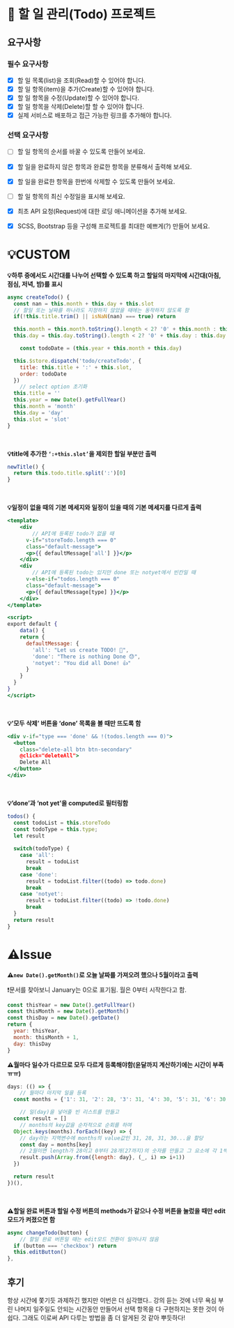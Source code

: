 # 📌 할 일 관리(Todo) 프로젝트

## 요구사항

### 필수 요구사항

- [x] 할 일 목록(list)을 조회(Read)할 수 있어야 합니다.
- [x] 할 일 항목(item)을 추가(Create)할 수 있어야 합니다.
- [x] 할 일 항목을 수정(Update)할 수 있어야 합니다.
- [x] 할 일 항목을 삭제(Delete)할 할 수 있어야 합니다.
- [x] 실제 서비스로 배포하고 접근 가능한 링크를 추가해야 합니다.

### 선택 요구사항

- [ ] 할 일 항목의 순서를 바꿀 수 있도록 만들어 보세요.
- [x] 할 일을 완료하지 않은 항목과 완료한 항목을 분류해서 출력해 보세요.
- [x] 할 일을 완료한 항목을 한번에 삭제할 수 있도록 만들어 보세요.
- [ ] 할 일 항목의 최신 수정일을 표시해 보세요.
- [x] 최초 API 요청(Request)에 대한 로딩 애니메이션을 추가해 보세요.
- [x] SCSS, Bootstrap 등을 구성해 프로젝트를 최대한 예쁘게(?) 만들어 보세요.


# 💡CUSTOM


**💡하루 중에서도 시간대를 나누어  선택할 수 있도록 하고 할일의 마지막에 시간대(아침, 점심, 저녁, 밤)를 표시**

```jsx
async createTodo() {
  const nan = this.month + this.day + this.slot
  // 할일 또는 날짜를 하나라도 지정하지 않았을 때에는 동작하지 않도록 함
  if(!this.title.trim() || isNaN(nan) === true) return

  this.month = this.month.toString().length < 2? '0' + this.month : this.month
  this.day = this.day.toString().length < 2? '0' + this.day : this.day

	const todoDate = (this.year + this.month + this.day)

  this.$store.dispatch('todo/createTodo', {
    title: this.title + ':' + this.slot,
    order: todoDate
  })
	// select option 초기화
  this.title = ''
  this.year = new Date().getFullYear()
  this.month = 'month'
  this.day = 'day'
  this.slot = 'slot'
}
```
<br />

**💡title에 추가한 `‘:+this.slot’`을 제외한 할일 부분만 출력**

```jsx
newTitle() {
  return this.todo.title.split(':')[0]
}
```
<br>

**💡일정이 없을 때의 기본 메세지와 일정이 있을 때의 기본 메세지를 다르게 출력**

```jsx
<template>
	<div
		// API에 등록된 todo가 없을 때
	  v-if="storeTodo.length === 0"
	  class="default-message">
	  <p>{{ defaultMessage['all'] }}</p>
	</div>
	<div
		// API에 등록된 todo는 있지만 done 또는 notyet에서 빈칸일 때
	  v-else-if="todos.length === 0"
	  class="default-message">
	  <p>{{ defaultMessage[type] }}</p>
	</div>
</template>

<script>
export default {
	data() {
    return {
      defaultMessage: {
        'all': "Let us create TODO! 📝",
        'done': "There is nothing Done 😓",
        'notyet': "You did all Done! 👍"
      }
    }
  }
}
</script>
```

<br>

**💡’모두 삭제’ 버튼을 ‘done’ 목록을 볼 때만 뜨도록 함**

```jsx
<div v-if="type === 'done' && !(todos.length === 0)">
  <button
    class="delete-all btn btn-secondary"
    @click="deleteAll">
    Delete All
  </button>
</div>
```
<br>

**💡’done’과 ‘not yet’을 computed로 필터링함**

```jsx
todos() {
  const todoList = this.storeTodo
  const todoType = this.type;
  let result
      
  switch(todoType) {
    case 'all':
      result = todoList
      break
    case 'done':
      result = todoList.filter((todo) => todo.done)
      break
    case 'notyet':
      result = todoList.filter((todo) => !todo.done)
      break
  }
  return result
}
```

# ⚠️Issue

**⚠️`new Date().getMonth()`로 오늘 날짜를 가져오려 했으나 5월이라고 출력**

❗문서를 찾아보니 January는 0으로 표기됨. 월은 0부터 시작한다고 함.

```jsx
const thisYear = new Date().getFullYear()
const thisMonth = new Date().getMonth()
const thisDay = new Date().getDate()
return {
  year: thisYear,
  month: thisMonth + 1,
  day: thisDay
}
```

**⚠️월마다 일수가 다르므로 모두 다르게 등록해야함(윤달까지 계산하기에는 시간이 부족ㅠㅠ)**

```jsx
days: (() => {
	// 월마다 마지막 일을 등록
  const months = {'1': 31, '2': 28, '3': 31, '4': 30, '5': 31, '6': 30, '7': 31, '8': 31, '9': 30, '10': 31, '11': 30, '12': 31}

	// 일(day)을 넣어줄 빈 리스트를 만들고
  const result = []
	// months의 key값을 순차적으로 순회를 하며
  Object.keys(months).forEach((key) => {
	// day라는 지역변수에 months의 value값인 31, 28, 31, 30...을 할당
    const day = months[key]
	// 2월이면 length가 28이고 0부터 28개(27까지)의 숫자를 만들고 그 요소에 각 1씩 더해준 값을 result에 push
    result.push(Array.from({length: day}, (_, i) => i+1))
  })

  return result 
})(),
```
<br>

**⚠️할일 완료 버튼과 할일 수정 버튼의 methods가 같으나 수정 버튼을 눌렀을 때만 edit모드가 켜졌으면 함**

```jsx
async changeTodo(button) {
	// 할일 완료 버튼일 때는 edit모드 전환이 일어나지 않음
  if (button === 'checkbox') return
  this.editButton()
},
```

## 후기
항상 시간에 쫓기듯 과제하긴 했지만 이번은 더 심각했다.. 강의 듣는 것에 너무 욕심 부린 나머지 일주일도 안되는 시간동안 만들어서 선택 항목을 다 구현하지는 못한 것이 아쉽다. 그래도 이로써 API 다루는 방법을 좀 더 알게된 것 같아 뿌듯하다!